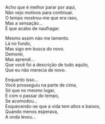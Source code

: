 Acho que é melhor parar por aqui,  
Não vejo motivos para continuar.  
O tempo mostrou-me que era raso,  
Mas a sensação...  
É que acabo de naufragar.  

Mesmo assim não me lamento.  
Lá no fundo,  
Mas sigo em busca do novo.  
Demorei,  
Mas aprendi...  
Que você foi a descrição de tudo aquilo,  
Que eu não merecia de novo.  

Enquanto isso...  
Você prosseguiu na parte de cima,  
Só que no mesmo lugar,  
E com o passar do tempo,  
Se acomodou...  
Esquecendo-se que a vida tem altos e baixos,  
Quando menos esperava,  
A onda levou...  
